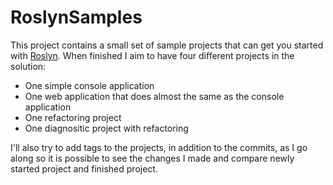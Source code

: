 RoslynSamples
=============

This project contains a small set of sample projects that can get you started with [Roslyn](http://roslyn.codeplex.com/). When finished I aim to have four different projects in the solution:

 * One simple console application
 * One web application that does almost the same as the console application
 * One refactoring project
 * One diagnositic project with refactoring

I'll also try to add tags to the projects, in addition to the commits, as I go along so it is possible to see the changes I made and compare newly started project and finished project.

